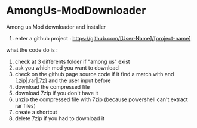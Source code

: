 # AmongUs-ModDownloader
Among us Mod downloader and installer

1. enter a github project : https://github.com/[User-Name]/[project-name]

what the code do is :
1. check at 3 differents folder if "among us" exist
2. ask you which mod you want to download
3. check on the github page source code if it find a match with and [.zip|.rar|.7z] and the user input before
4. download the compressed file
5. download 7zip if you don't have it
6. unzip the compressed file with 7zip (because powershell can't extract rar files)
7. create a shortcut
8. delete 7zip if you had to download it
